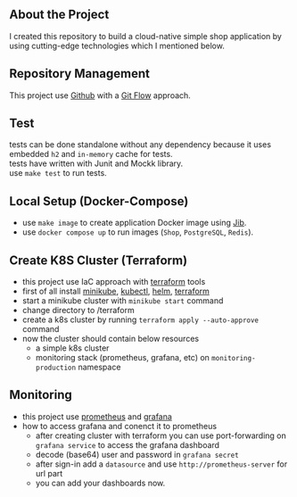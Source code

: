 ## About the Project
I created this repository to build a cloud-native simple shop application 
 by using cutting-edge technologies which I mentioned below.
<br>

## Repository Management
This project use [Github](https://github.com) with a
[Git Flow](https://www.atlassian.com/git/tutorials/comparing-workflows/gitflow-workflow)
approach.

## Test
tests can be done standalone without any dependency because it uses embedded `h2` and `in-memory` cache for tests.
<br>
tests have written with Junit and Mockk library.
<br>
use `make test` to run tests.

## Local Setup (Docker-Compose)
- use `make image` to create application Docker image using 
[Jib](https://cloud.google.com/blog/topics/developers-practitioners/comparing-containerization-methods-buildpacks-jib-and-dockerfile).
- use `docker compose up` to run images (`Shop`, `PostgreSQL`, `Redis`).

## Create K8S Cluster (Terraform)
- this project use IaC approach with [terraform](https://www.terraform.io/) tools
- first of all install [minikube](), [kubectl](), [helm](), [terraform]()
- start a minikube cluster with `minikube start` command
- change directory to /terraform
- create a k8s cluster by running `terraform apply --auto-approve` command
- now the cluster should contain below resources
  - a simple k8s cluster 
  - monitoring stack (prometheus, grafana, etc) on `monitoring-production` namespace
## Monitoring
- this project use [prometheus]() and [grafana]()
- how to access grafana and conenct it to prometheus
  - after creating cluster with terraform you can use port-forwarding on `grafana service` to access the grafana dashboard
  - decode (base64) user and password in `grafana secret`
  - after sign-in add a `datasource` and use `http://prometheus-server` for url part
  - you can add your dashboards now.